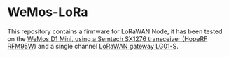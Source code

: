 # WeMos-LoRa

This repository contains a firmware for LoRaWAN Node, it has been tested on the <a href="https://www.ebay.com/itm/LoRaWAN-Node-Expansion-Shield-RFM9x-Lora-module-WeMos-d1-Mini/264188165223">WeMos D1 Mini, using a Semtech SX1276 transceiver (HopeRF RFM95W)</a> and a single channel <a href="https://www.ebay.com/itm/Dragino-LG01-P-LoRa-Gateway-915MHZ-IoT-Featuring-WiFi-LAN-3G-4G-Wireless/254115625833?epid=25028519887">LoRaWAN gateway LG01-S</a>. 
